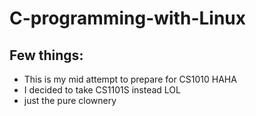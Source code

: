 # C-programming-with-Linux

## Few things:
- This is my mid attempt to prepare for CS1010 HAHA
- I decided to take CS1101S instead LOL
- just the pure clownery
